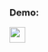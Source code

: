 ### Demo:
<a href="https://www.youtube.com/watch?v=6FbiA7q4vdg"><img height="28" width="28" src="https://cdn.jsdelivr.net/npm/simple-icons@v4/icons/youtube.svg" />
